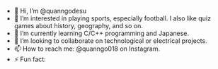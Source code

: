 - 👋 Hi, I’m @quanngodesu
- 👀 I’m interested in playing sports, especially football. I also like quiz games about history, geography, and so on.
- 🌱 I’m currently learning C/C++ programming and Japanese.
- 💞️ I’m looking to collaborate on technological or electrical projects.
- 📫 How to reach me: @quanngo018 on Instagram.
- ⚡ Fun fact: 

